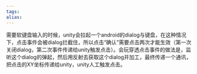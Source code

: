 ```yaml
---
tags: 
alias:
---
```

需要软键盘输入的时候，unity会拉起一个android的dialog与键盘，在这种情况下，点击事件会被dialog拦截住，所以点击“确认”需要点击两次才能生效（第一次关闭dialog，第二次事件传递给unity触发点击）。会玩穿透点击事件的做法是，监听这个dialog的弹起，然后用反射去获取这个dialog并加工，最终传递一个通讯，把点击的XY坐标传递给unity，unity人工触发点击。

